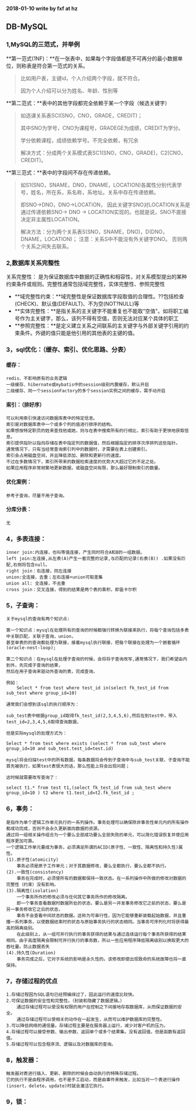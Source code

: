 **2018-01-10 write by fxf at hz** 
## DB-MySQL ##
### 1,MySQL的三范式，并举例 ### 

**第一范式(1NF)：**在一张表中，如果每个字段值都是不可再分的最小数据单位，则称表是符合第一范式的关系。

> 比如用户表，主键id，个人介绍两个字段，就不符合。
> 
> 因为个人介绍可以分为姓名、年龄、性别等

**第二范式：**表中的其他字段都完全依赖于某一个字段（候选关键字）

> 如选课关系表SCI(SNO，CNO，GRADE，CREDIT)；
> 
> 其中SNO为学号，CNO为课程号，GRADEGE为成绩，CREDIT为学分。
> 
> 学分依赖课程，成绩依赖学号。不完全依赖，有冗余
> 
> 解决方式：分成两个关系模式表SC1(SNO，CNO，GRADE)，C2(CNO，CREDIT)。

**第三范式：**表中的字段间不存在传递依赖。

> 如S1(SNO，SNAME，DNO，DNAME，LOCATION)各属性分别代表学号，姓名，所在系，系名称，系地址。关系中存在传递依赖。
> 
> 即SNO->DNO，DNO->LOCATION，
> 因此关键字SNO对LOCATION关系是通过传递依赖SNO-> DNO -> LOCATION实现的。也就是说，SNO不直接决定非主属性LOCATION。
> 
> 解决方法：分为两个关系表S(SNO，SNAME，DNO)，D(DNO，DNAME，LOCATION)；
> 注意：关系S中不能没有外关键字DNO。
> 否则两个关系之间失去联系。

### 2,数据库关系完整性 ###

关系完整性：
是为保证数据库中数据的正确性和相容性，对关系模型提出的某种约束条件或规则。完整性通常包括域完整性，实体完整性、参照完整性

- **域完整性约束：**域完整性是保证数据库字段取值的合理性。??包括检查(CHECK)、默认值(DEFAULT)、不为空(NOT?NULL)等
- **实体完整性：**是指关系的主关键字不能重复也不能取“空值\"。如将职工编号作为主关键字，那么，该列不得有空值，否则无法对应某个具体的职工
- **参照完整性：**是定义建立关系之间联系的主关键字与外部关键字引用的约束条件。外键的值只能是他引用的其他表的主键的值。
	
### 3，sql优化：（缓存、索引、优化思路、分表） ###

#### 缓存： ####
	
	redis、不影响原有的业务逻辑
	一级缓存、hibernate或mybatis中的session级别内置缓存，默认开启
	二级缓存、同一个sessionFactory的多个session实例之间的缓存，需手动开启
	
#### 索引：（排好序） ####
	
	可以利用索引快速访问数据库表中的特定信息。
	索引是对数据库表中一个或多个列的值进行排序的结构。
	如果想按特定职员的姓来查找他或她，则与在表中搜索所有的行相比，索引有助于更快地获取信息。
	索引提供指针以指向存储在表中指定列的数据值，然后根据指定的排序次序排列这些指针。
	通常情况下，只有当经常查询索引列中的数据时，才需要在表上创建索引。
	索引会占用磁盘空间，并且降低添加、删除和更新行的速度。
	不过在多数情况下，索引所带来的数据检索速度的优势大大超过它的不足之处。
	如果应用程序非常频繁地更新数据，或磁盘空间有限，那么最好限制索引的数量。

#### 优化案例： ####
	
	参考子查询，尽量不用子查询。
	
#### 分库分表： ####
	
	无

### 4，多表连接： ###
	
	inner join:内连接，也叫等值连接，产生同时符合A和B的一组数据。
	left join:左连接,从左表(A)产生一套完整的记录,与匹配的记录(右表(B)) .如果没有匹配,右侧将包含null。
	right join：右连接，同左连接
	union:全连接，去重；左右连接+union可取差集
	union all: 全连接，不去重
	cross join：交叉连接，得到的结果是两个表的乘积，即笛卡尔积

### 5，子查询： ###
	
	关于mysql的查询有两个知识点:

	第一个知识点：mysql在处理所有的查询的时候都强行转换为联接来执行，将每个查询包括多表中关联匹配，关联子查询，union，
	甚至单表的的查询都处理为联接，接着mysql执行联接，把每个联接在处理为一个嵌套循环(oracle-nest-loop);

	第二个知识点：在mysql在处理子查询的时候，会将将子查询改写,通常情况下，我们希望由内到外，先完成子查询的结果，
	然后在用子查询来驱动外查询的表，完成查询，
		
	例如：
		Select * from test where test_id in(select fk_test_id from sub_test where group_id=10)

	通常我们会想到该sql的执行顺序为：	

	sub_test表中根据group_id取得fk_test_id(2,3,4,5,6),然后在到test中，带入test_id=2,3,4,5,6取得查询数据，

	但是实际mysql的处理方式为：	

	Select * from test where exists (select * from sub_test where group_id=10 and sub_test.test_id=test.id)
	
	mysql将会扫描test中的所有数据，每条数据将会传到子查询中与sub_test关联，子查询不能首先被执行，如果test表很大的话，那么性能上将会出现问题；
	
	这时候就需要改写查询了：
	
	select t1.* from test t1,(select fk_test_id from sub_test where group_id=10 ) t2 where t1.test_id=t2.fk_test_id ;

			
### 6，事务： ###
	
	是指作为单个逻辑工作单元执行的一系列操作。事务处理可以确保除非事务性单元内的所有操作都成功完成，否则不会永久更新面向数据的资源。
	通过将一组相关操作组合为一个要么全部成功要么全部失败的单元，可以简化错误恢复并使应用程序更加可靠。
	一个逻辑工作单元要成为事务，必须满足所谓的ACID(原子性、一致性、隔离性和持久性)属性。
	(1).原子性(atomicity)
		事务必须是原子工作单元；对于其数据修改，要么全都执行，要么全都不执行。
	(2).一致性(consistency)
		事务在完成时，必须使所有的数据都保持一致状态。在一系列操作中所做的修改对数据的完整性（约束）没有影响。
	(3).隔离性(isolation)
		一个事务所作的修改必须与任何其它事务所作的修改隔离。
		即一个事务查看数据时数据所处的状态，要么是另一并发事务修改它之前的状态，要么是另一事务修改它之后的状态，
	  	事务不会查看中间状态的数据。这称为可串行性，因为它能够重新装载起始数据，并且重播一系列事务，以使数据结束时的状态与原始事务执行的状态相同。当事务可序列化时将获得最高的隔离级别。
	  	在此级别上，从一组可并行执行的事务获得的结果与通过连续运行每个事务所获得的结果相同。由于高度隔离会限制可并行执行的事务数，所以一些应用程序降低隔离级别以换取更大的吞吐量。防止数据丢失
	(4).持久性(Duration)
		事务完成之后，它对于系统的影响是永久性的。该修改即使出现致命的系统故障也将一直保持。
				
### 7，存储过程的优点 ###
		
	1.存储过程因为SQL语句已经预编绎过了，因此运行的速度比较快。
	2.可保证数据的安全性和完整性。（封装和隐藏了数据逻辑。）
		通过存储过程可以使没有权限的用户在控制之下间接地存取数据库，从而保证数据的安全。
		通过存储过程可以使相关的动作在一起发生，从而可以维护数据库的完整性。
	3.可以降低网络的通信量。存储过程主要是在服务器上运行，减少对客户机的压力。
	4.存储过程可以接受参数、输出参数、返回单个或多个结果集。没有返回值，但是函数有返回值。
	5.存储过程可以包含程序流、逻辑以及对数据库的查询。
		
### 8，触发器： ###
		
	触发器对表进行插入、更新、删除的时候会自动执行的特殊存储过程。
	它的执行不是由程序调用，也不是手工启动，而是由事件来触发，比如当对一个表进行操作(insert，delete，update)时就会激活它执行。
		
### 9，锁： ###
		